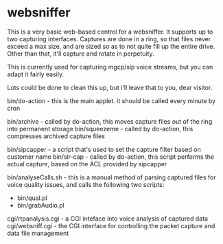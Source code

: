 # websniffer

This is a very basic web-based control for a websniffer.  It supports up to two capturing interfaces.
Captures are done in a ring, so that files never exceed a max size, and are sized so as to not
quite fill up the entire drive.  Other than that, it'll capture and rotate in perpetuity.

This is currently used for capturing mgcp/sip voice streams, but you can adapt it fairly easily.

Lots could be done to clean this up, but i'll leave that to you, dear visitor.

bin/do-action		- this is the main applet.  it should be called every minute by cron

bin/archive		- called by do-action, this moves capture files out of the ring into permanent storage
bin/squeezeme		- called by do-action, this compresses archived capture files

bin/sipcapper		- a script that's used to set the capture filter based on customer name
bin/slr-cap		- called by do-action, this script performs the actual capture, based on the ACL provided by sipcapper


bin/analyseCalls.sh	- this is a manual method of parsing captured files for voice quality issues, and calls the following two scripts:
- bin/qual.pl
- bin/grabAudio.pl

cgi/rtpanalysis.cgi	- a CGI inteface into voice analysis of captured data
cgi/websniff.cgi	- the CGI interface for controlling the packet capture and data file management
